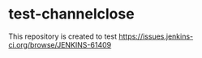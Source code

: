 # test-channelclose

This repository is created to test https://issues.jenkins-ci.org/browse/JENKINS-61409
